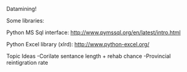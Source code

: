 Datamining!

Some libraries:

Python MS Sql interface:
	http://www.pymssql.org/en/latest/intro.html

Python Excel library (xlrd):
	http://www.python-excel.org/

Topic Ideas
-Corilate sentance length + rehab chance
-Provincial reintigration rate

